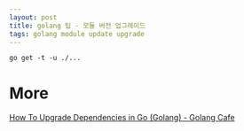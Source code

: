 ```yaml
---
layout: post
title: golang 팁 - 모듈 버전 업그레이드
tags: golang module update upgrade 
---
```


```
go get -t -u ./...
```

# More
[How To Upgrade Dependencies in Go (Golang) - Golang Cafe](https://golang.cafe/blog/upgrade-dependencies-golang.html)
